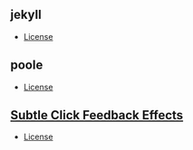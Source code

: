 ## jekyll
- [License](https://github.com/jekyll/jekyll/blob/master/LICENSE)

## poole
- [License](https://github.com/poole/poole/blob/master/LICENSE.md)

## [Subtle Click Feedback Effects](https://github.com/codrops/ClickEffects)
- [License](http://tympanus.net/codrops/licensing/)
